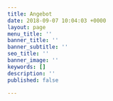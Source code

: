 ```yaml
---
title: Angebot
date: 2018-09-07 10:04:03 +0000
layout: page
menu_title: ''
banner_title: ''
banner_subtitle: ''
seo_title: ''
banner_image: ''
keywords: []
description: ''
published: false

---
```

